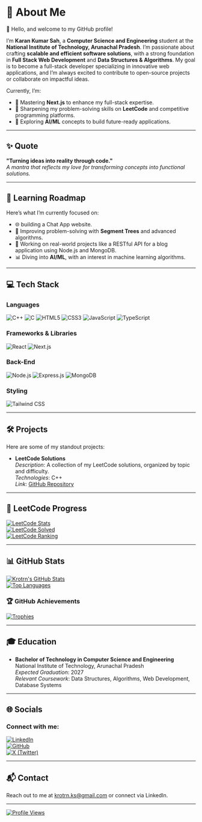# 💫 About Me
👋 Hello, and welcome to my GitHub profile!  

I’m **Karan Kumar Sah**, a **Computer Science and Engineering** student at the **National Institute of Technology, Arunachal Pradesh**. I’m passionate about crafting **scalable and efficient software solutions**, with a strong foundation in **Full Stack Web Development** and **Data Structures & Algorithms**. My goal is to become a full-stack developer specializing in innovative web applications, and I’m always excited to contribute to open-source projects or collaborate on impactful ideas.

Currently, I’m:  
- 🌱 Mastering **Next.js** to enhance my full-stack expertise.  
- 🔢 Sharpening my problem-solving skills on **LeetCode** and competitive programming platforms.  
- 🤖 Exploring **AI/ML** concepts to build future-ready applications.  

---

## ✨ Quote
**"Turning ideas into reality through code."**  
*A mantra that reflects my love for transforming concepts into functional solutions.*

---

## 🌱 Learning Roadmap
Here’s what I’m currently focused on:  
- 🌐 building a Chat App website.  
- 🔢 Improving problem-solving with **Segment Trees** and advanced algorithms.  
- 🚀 Working on real-world projects like a RESTful API for a blog application using Node.js and MongoDB.  
- 📊 Diving into **AI/ML**, with an interest in machine learning algorithms.

<!--
---
## 🚀 Featured Project
**Personal Portfolio Website**  
*Description*: A responsive portfolio site showcasing my projects and skills.  
*Technologies*: Next.js, Tailwind CSS, React  
*Links*: [GitHub Repository](https://github.com/krotrn/portfolio) | [Live Demo](https://portfolio-krotrn.vercel.app)  
*Note*: Replace the placeholder links with your actual project URLs.
-->
---

## 💻 Tech Stack

### Languages
![C++](https://img.shields.io/badge/c++-%2300599C.svg?style=for-the-badge&logo=c%2B%2B&logoColor=white)
![C](https://img.shields.io/badge/c-%2300599C.svg?style=for-the-badge&logo=c&logoColor=white)
![HTML5](https://img.shields.io/badge/html5-%23E34F26.svg?style=for-the-badge&logo=html5&logoColor=white)
![CSS3](https://img.shields.io/badge/css3-%231572B6.svg?style=for-the-badge&logo=css3&logoColor=white)
![JavaScript](https://img.shields.io/badge/javascript-%23323330.svg?style=for-the-badge&logo=javascript&logoColor=%23F7DF1E)
![TypeScript](https://img.shields.io/badge/typescript-%23007ACC.svg?style=for-the-badge&logo=typescript&logoColor=white)

### Frameworks & Libraries
![React](https://img.shields.io/badge/React-20232A?style=for-the-badge&logo=react&logoColor=61DAFB)
![Next.js](https://img.shields.io/badge/Next.js-%23000000.svg?style=for-the-badge&logo=nextdotjs&logoColor=white)

### Back-End
![Node.js](https://img.shields.io/badge/Node.js-339933?style=for-the-badge&logo=nodedotjs&logoColor=white)
![Express.js](https://img.shields.io/badge/Express.js-000000?style=for-the-badge&logo=express&logoColor=white)
![MongoDB](https://img.shields.io/badge/MongoDB-4EA94B?style=for-the-badge&logo=mongodb&logoColor=white)
<!--![MySQL](https://img.shields.io/badge/MySQL-4479A1?style=for-the-badge&logo=mysql&logoColor=white)  -->

### Styling
![Tailwind CSS](https://img.shields.io/badge/Tailwind%20CSS-%2338B2AC.svg?style=for-the-badge&logo=tailwind-css&logoColor=white)

---

## 🛠️ Projects
Here are some of my standout projects:  
- **LeetCode Solutions**  
  *Description*: A collection of my LeetCode solutions, organized by topic and difficulty.  
  *Technologies*: C++  
  *Link*: [GitHub Repository](https://github.com/krotrn/CPP)  

---

## 🚀 LeetCode Progress
[![LeetCode Stats](https://leetcard.jacoblin.cool/krotrn?theme=dark&font=Buda&ext=heatmap)](https://leetcode.com/krotrn)  
[![LeetCode Solved](https://img.shields.io/badge/dynamic/json?style=for-the-badge&labelColor=black&color=%23ffa116&label=Solved&query=solvedOverTotal&url=https%3A%2F%2Fleetcode-badge.vercel.app%2Fapi%2Fusers%2Fkrotrn&logo=leetcode&logoColor=yellow)](https://leetcode.com/krotrn/)  
[![LeetCode Ranking](https://img.shields.io/badge/dynamic/json?style=for-the-badge&labelColor=black&color=%23ffa116&label=Ranking&query=ranking&url=https%3A%2F%2Fleetcode-badge.vercel.app%2Fapi%2Fusers%2Fkrotrn&logo=leetcode&logoColor=yellow)](https://leetcode.com/krotrn/)

---

## 📊 GitHub Stats
[![Krotrn's GitHub Stats](https://github-readme-stats.vercel.app/api?username=krotrn&theme=algolia&hide_border=true)](https://github.com/krotrn?tab=repositories)  
[![Top Languages](https://github-readme-stats.vercel.app/api/top-langs/?username=krotrn&theme=algolia&hide_border=true&layout=compact)](https://github.com/krotrn?tab=repositories)  

### 🏆 GitHub Achievements
[![Trophies](https://github-profile-trophy.vercel.app/?username=krotrn&theme=juicyfresh&title=-Experience,-Reviews,-Issues)](https://github.com/krotrn/)

---

## 🎓 Education
- **Bachelor of Technology in Computer Science and Engineering**  
  National Institute of Technology, Arunachal Pradesh  
  *Expected Graduation*: 2027  
  *Relevant Coursework*: Data Structures, Algorithms, Web Development, Database Systems

---

## 🌐 Socials
### Connect with me:
[![LinkedIn](https://img.shields.io/badge/LinkedIn-%230077B5.svg?logo=linkedin&logoColor=white&style=for-the-badge)](https://linkedin.com/in/krotrn)  
[![GitHub](https://img.shields.io/badge/GitHub-%2312100E.svg?logo=github&logoColor=white&style=for-the-badge)](https://github.com/krotrn)  
[![X (Twitter)](https://img.shields.io/badge/X-black.svg?logo=X&logoColor=white&style=for-the-badge)](https://x.com/krotrn)  
<!--[![Instagram](https://img.shields.io/badge/Instagram-%23E4405F.svg?logo=instagram&logoColor=white&style=for-the-badge)](https://instagram.com/krotrn.ks) -->  

---

## 📬 Contact
Reach out to me at [krotrn.ks@gmail.com](mailto:krotrn.ks@gmail.com) or connect via LinkedIn.  

---

[![Profile Views](https://visitcount.itsvg.in/api?id=krotrn&label=Profile%20Views&color=1&icon=2&pretty=true)](https://github.com/krotrn/)
